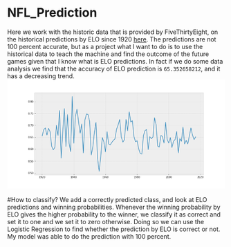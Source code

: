 # NFL_Prediction
Here we work with the historic data that is provided by FiveThirtyEight, on the historical predictions by ELO since 1920 <a href = "https://github.com/fivethirtyeight/data/tree/master/nfl-elo">here</a>. The predictions are not 100 percent accurate, but as a project what I want to do is to use the historical data to teach the machine and find the outcome of the future games given that I know what is ELO predictions.
In fact if we do some data analysis we find that the accuracy of ELO prediction is `65.352658212`, and it has a decreasing trend.
<img src = "https://github.com/maghili/NFL_Prediction/blob/master/pred.png">

#How to classify?
We add a correctly predicted class, and look at ELO predictions and winning probabilities. Whenever the winning probability by ELO gives the higher probability to the winner, we classify it as correct and set it to one and we set it to zero otherwise. Doing so we can use the Logistic Regression to find whether the prediction by ELO is correct or not. My model was able to do the prediction with 100 percent.
